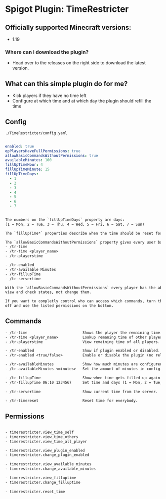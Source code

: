 # Spigot Plugin: TimeRestricter

## Officially supported Minecraft versions:

- 1.19

### Where can I download the plugin?

- Head over to the releases on the right side to download the latest version.

## What can this simple plugin do for me?

- Kick players if they have no time left
- Configure at which time and at which day the plugin should refill the time

## Config

```txt
./TimeRestricter/config.yaml
```

```yaml

enabled: true
opPlayersHaveFullPermissions: true
allowBasicCommandsWithoutPermissions: true
availableMinutes: 100
fillUpTimeHour: 4
fillUpTimeMinute: 15
fillUpTimeDays:
  - 1
  - 2
  - 3
  - 4
  - 5
  - 6
  - 7
  
 ```
 
 ```txt
 The numbers on the `fillUpTimeDays` property are days:
 (1 = Mon, 2 = Tue, 3 = Thu, 4 = Wed, 5 = Fri, 6 = Sat, 7 = Sun)
 
 The `fillUpTime*` properties describe when the time should be reset for every player.
 
 The `allowBasicCommandsWithoutPermissions` property gives every user basic access like:
 - /tr-time
 - /tr-time <player_name>
 - /tr-playerstime
 
 - /tr-enabled
 - /tr-available Minutes
 - /tr-fillupTime
 - /tr-servertime
 
With the `allowBasicCommandsWithoutPermissions` every player has the ability to 
view and check states, not change them.

If you want to completly control who can access which commands, turn the option 
off and use the listed permissions on the bottom.
 ```
 

## Commands

```txt
- /tr-time                         Shows the player the remaining time.
- /tr-time <player_name>           Lookup remaning time of other players.
- /tr-playerstime                  View remaining time of all players.

- /tr-enabled                      Show if plugin enabled or disabled.
- /tr-enabled <true/false>         Enable or disable the plugin (no reload or restart needed).

- /tr-availableMinutes             Show how much minutes are configured in config.
- /tr-availableMinutes <minutes>   Set the amount of minutes in config.

- /tr-fillupTime                   Show when time gets filled up again.
- /tr-fillupTime 06:10 1234567     Set time and days (1 = Mon, 2 = Tue, etc) when the time fillup should occour.
  
- /tr-servertime                   Show current time from the server.
  
- /tr-timereset                    Reset time for everybody.
```

## Permissions

```txt
  
- timerestricter.view_time_self
- timerestricter.view_time_others
- timerestricter.view_time_all_player

- timerestricter.view_plugin_enabled
- timerestricter.change_plugin_enabled
  
- timerestricter.view_available_minutes
- timerestricter.change_available_minutes

- timerestricter.view_filluptime
- timerestricter.change_filluptime
  
- timerestricter.reset_time

```
